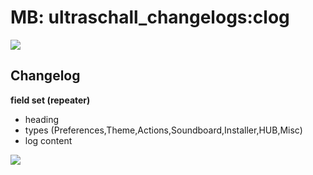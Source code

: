 # MB: ultraschall_changelogs:clog

<img src="https://raw.githubusercontent.com/McCouman/Ultraschall/master/doc/img/changelog.png">

## Changelog

**field set (repeater)**

- heading
- types (Preferences,Theme,Actions,Soundboard,Installer,HUB,Misc)
- log content


<img src="https://raw.githubusercontent.com/McCouman/Ultraschall/master/doc/img/changelog_admin.png">
